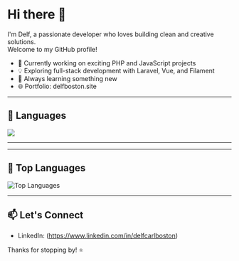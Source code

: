 <link rel="stylesheet" type='text/css' href="https://cdn.jsdelivr.net/gh/devicons/devicon@latest/devicon.min.css" />
          
# Hi there 👋

I'm Delf, a passionate developer who loves building clean and creative solutions.  
Welcome to my GitHub profile!

- 🔭 Currently working on exciting PHP and JavaScript projects  
- 💡 Exploring full-stack development with Laravel, Vue, and Filament  
- 🎯 Always learning something new  
- 🌐 Portfolio: delfboston.site

---
## 🚀 Languages

<img src="https://cdn.jsdelivr.net/gh/devicons/devicon@latest/icons/laravel/laravel-original-wordmark.svg" />
          
---
---
## 🚀 Top Languages

![Top Languages](https://github-readme-stats.vercel.app/api/top-langs/?username=derufu&layout=compact&theme=radical&hide_border=true)

---

## 📫 Let's Connect

- LinkedIn: (https://www.linkedin.com/in/delfcarlboston)

Thanks for stopping by! ⭐
